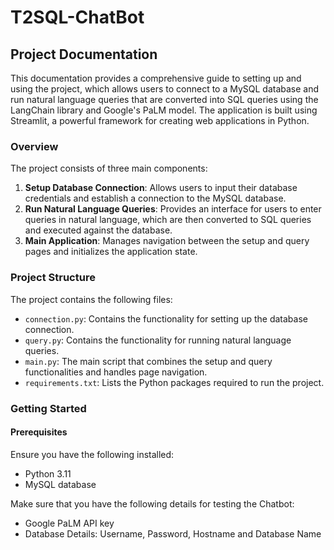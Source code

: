 # T2SQL-ChatBot

## Project Documentation

This documentation provides a comprehensive guide to setting up and using the project, which allows users to connect to a MySQL database and run natural language queries that are converted into SQL queries using the LangChain library and Google's PaLM model. The application is built using Streamlit, a powerful framework for creating web applications in Python.

### Overview

The project consists of three main components:

1. **Setup Database Connection**: Allows users to input their database credentials and establish a connection to the MySQL database.
2. **Run Natural Language Queries**: Provides an interface for users to enter queries in natural language, which are then converted to SQL queries and executed against the database.
3. **Main Application**: Manages navigation between the setup and query pages and initializes the application state.

### Project Structure

The project contains the following files:

- `connection.py`: Contains the functionality for setting up the database connection.
- `query.py`: Contains the functionality for running natural language queries.
- `main.py`: The main script that combines the setup and query functionalities and handles page navigation.
- `requirements.txt`: Lists the Python packages required to run the project.

### Getting Started

#### Prerequisites

Ensure you have the following installed:

- Python 3.11
- MySQL database


Make sure that you have the following details for testing the Chatbot:

- Google PaLM API key
- Database Details: Username, Password, Hostname and Database Name
